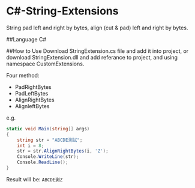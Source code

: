 # C#-String-Extensions
String pad left and right by bytes, align (cut &amp; pad) left and right by bytes.

##Language
C#

##How to Use
Download StringExtension.cs file and add it into project, or download StringExtension.dll and add referance to project, and using namespace CustomExtensions.

Four method:
* PadRightBytes
* PadLeftBytes
* AlignRightBytes
* AlignleftBytes

e.g.
```C#
static void Main(string[] args)
{
    string str = "ABCDE測試";
    int i = 8;
    str = str.AlignRightBytes(i, 'Z');
    Console.WriteLine(str);
    Console.ReadLine();
}
```
Result will be:
`ABCDE測Z`
